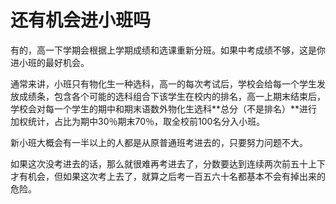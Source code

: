# 还有机会进小班吗

有的，高一下学期会根据上学期成绩和选课重新分班。如果中考成绩不够，这是你进小班的最好机会。

通常来讲，小班只有物化生一种选科，高一的每次考试后，学校会给每一个学生发放成绩条，包含各个可能的选科组合下该学生在校内的排名，高一上期末结束后，学校会对每一个学生的期中和期末语数外物化生选科**总分（不是排名）**进行加权统计，占比为期中30％期末70％，取全校前100名分入小班。

新小班大概会有一半以上的人都是从原普通班考进去的，只要努力问题不大。

如果这次没考进去的话，那么就很难再考进去了，分数要达到连续两次前五十上下才有机会，但如果这次考上去了，就算之后考一百五六十名都基本不会有掉出来的危险。
